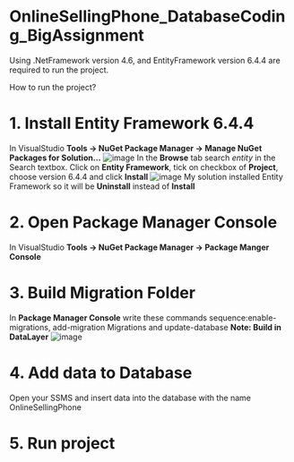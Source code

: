 # OnlineSellingPhone_DatabaseCoding_BigAssignment
Using .NetFramework version 4.6, and EntityFramework version 6.4.4 are required to run the project.

How to run the project?
# **1. Install Entity Framework 6.4.4**
In VisualStudio **Tools -> NuGet Package Manager -> Manage NuGet Packages for Solution...**
![image](https://github.com/DNhat283N/OnlineSellingPhone_DatabaseCoding_BigAssignment/assets/112379980/7cffb516-d988-4e4b-a078-ec8dc94b447d)
In the **Browse** tab search _entity_ in the Search textbox.
Click on **Entity Framework**, tick on checkbox of **Project**, choose version 6.4.4 and click **Install** 
![image](https://github.com/DNhat283N/OnlineSellingPhone_DatabaseCoding_BigAssignment/assets/112379980/c3041886-0b55-433c-ac72-d986888fa006)
My solution installed Entity Framework so it will be **Uninstall** instead of **Install**  
# **2. Open Package Manager Console**
In VisualStudio **Tools -> NuGet Package Manager -> Package Manger Console**   
# **3. Build Migration Folder**
In **Package Manager Console** write these commands sequence:enable-migrations, add-migration Migrations and update-database
**Note: Build in DataLayer**
![image](https://github.com/DNhat283N/OnlineSellingPhone_DatabaseCoding_BigAssignment/assets/112379980/53bef44a-caf9-4163-a78b-d64cded9d146)
# **4. Add data to Database**
 Open your SSMS and insert data into the database with the name OnlineSellingPhone    
# **5. Run project**
